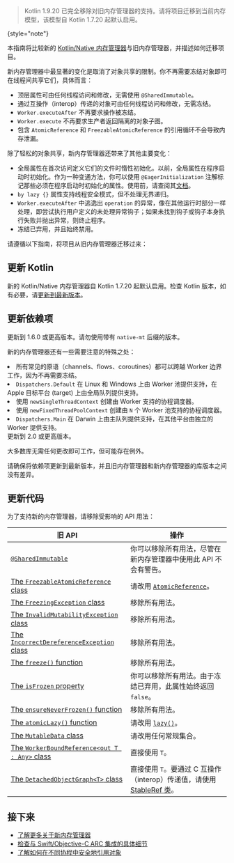 [//]: # (title: 迁移到新的内存管理器)

> Kotlin 1.9.20 已完全移除对旧内存管理器的支持。请将项目迁移到当前内存模型，该模型自 Kotlin 1.7.20 起默认启用。
>
{style="note"}

本指南将比较新的 [Kotlin/Native 内存管理器](native-memory-manager.md)与旧内存管理器，并描述如何迁移项目。

新内存管理器中最显著的变化是取消了对象共享的限制。你不再需要冻结对象即可在线程间共享它们，具体而言：

* 顶层属性可由任何线程访问和修改，无需使用 `@SharedImmutable`。
* 通过互操作（interop）传递的对象可由任何线程访问和修改，无需冻结。
* `Worker.executeAfter` 不再要求操作被冻结。
* `Worker.execute` 不再要求生产者返回隔离的对象子图。
* 包含 `AtomicReference` 和 `FreezableAtomicReference` 的引用循环不会导致内存泄漏。

除了轻松的对象共享，新内存管理器还带来了其他主要变化：

* 全局属性在首次访问定义它们的文件时惰性初始化。以前，全局属性在程序启动时初始化。作为一种变通方法，你可以使用 `@EagerInitialization` 注解标记那些必须在程序启动时初始化的属性。使用前，请查阅其[文档](https://kotlinlang.org/api/latest/jvm/stdlib/kotlin.native/-eager-initialization/)。
* `by lazy {}` 属性支持线程安全模式，但不处理无界递归。
* `Worker.executeAfter` 中逃逸出 `operation` 的异常，像在其他运行时部分一样处理，即尝试执行用户定义的未处理异常钩子；如果未找到钩子或钩子本身执行失败并抛出异常，则终止程序。
* 冻结已弃用，并且始终禁用。

请遵循以下指南，将项目从旧内存管理器迁移过来：

## 更新 Kotlin

新的 Kotlin/Native 内存管理器自 Kotlin 1.7.20 起默认启用。检查 Kotlin 版本，如有必要，请[更新到最新版本](releases.md#update-to-a-new-kotlin-version)。

## 更新依赖项

<deflist style="medium">
    <def title="kotlinx.coroutines">
        <p>更新到 1.6.0 或更高版本。请勿使用带有 <code>native-mt</code> 后缀的版本。</p>
        <p>新的内存管理器还有一些需要注意的特殊之处：</p>
        <list>
            <li>所有常见的原语（channels、flows、coroutines）都可以跨越 Worker 边界工作，因为不再需要冻结。</li>
            <li><code>Dispatchers.Default</code> 在 Linux 和 Windows 上由 Worker 池提供支持，在 Apple 目标平台 (target) 上由全局队列提供支持。</li>
            <li>使用 <code>newSingleThreadContext</code> 创建由 Worker 支持的协程调度器。</li>
            <li>使用 <code>newFixedThreadPoolContext</code> 创建由 <code>N</code> 个 Worker 池支持的协程调度器。</li>
            <li><code>Dispatchers.Main</code> 在 Darwin 上由主队列提供支持，在其他平台由独立的 Worker 提供支持。</li>
        </list>
    </def>
    <def title="Ktor">
        更新到 2.0 或更高版本。
    </def>
    <def title="其他依赖项">
        <p>大多数库无需任何更改即可工作，但可能存在例外。</p>
        <p>请确保将依赖项更新到最新版本，并且旧内存管理器和新内存管理器的库版本之间没有差异。</p>
    </def>
</deflist>

## 更新代码

为了支持新的内存管理器，请移除受影响的 API 用法：

| 旧 API                                                                                                                                         | 操作                                                                                                                                                              |
|-------------------------------------------------------------------------------------------------------------------------------------------------|-------------------------------------------------------------------------------------------------------------------------------------------------------------------|
| [`@SharedImmutable`](https://kotlinlang.org/api/latest/jvm/stdlib/kotlin.native.concurrent/-shared-immutable/)                                  | 你可以移除所有用法，尽管在新内存管理器中使用此 API 不会有警告。                                                                                                     |
| [The `FreezableAtomicReference` class](https://kotlinlang.org/api/latest/jvm/stdlib/kotlin.native.concurrent/-freezable-atomic-reference/)      | 请改用 [`AtomicReference`](https://kotlinlang.org/api/latest/jvm/stdlib/kotlin.native.concurrent/-atomic-reference/)。                                        |
| [The `FreezingException` class](https://kotlinlang.org/api/latest/jvm/stdlib/kotlin.native.concurrent/-freezing-exception/)                     | 移除所有用法。                                                                                                                                                    |
| [The `InvalidMutabilityException` class](https://kotlinlang.org/api/latest/jvm/stdlib/kotlin.native.concurrent/-invalid-mutability-exception/)  | 移除所有用法。                                                                                                                                                    |
| [The `IncorrectDereferenceException` class](https://kotlinlang.org/api/latest/jvm/stdlib/kotlin.native/-incorrect-dereference-exception/)       | 移除所有用法。                                                                                                                                                    |
| [The `freeze()` function](https://kotlinlang.org/api/latest/jvm/stdlib/kotlin.native.concurrent/freeze.html)                                    | 移除所有用法。                                                                                                                                                    |
| [The `isFrozen` property](https://kotlinlang.org/api/latest/jvm/stdlib/kotlin.native.concurrent/is-frozen.html)                                 | 你可以移除所有用法。由于冻结已弃用，此属性始终返回 `false`。                                                                                                     |                                                                                                                  
| [The `ensureNeverFrozen()` function](https://kotlinlang.org/api/latest/jvm/stdlib/kotlin.native.concurrent/ensure-never-frozen.html)            | 移除所有用法。                                                                                                                                                    |
| [The `atomicLazy()` function](https://kotlinlang.org/api/latest/jvm/stdlib/kotlin.native.concurrent/atomic-lazy.html)                           | 请改用 [`lazy()`](https://kotlinlang.org/api/latest/jvm/stdlib/kotlin/lazy.html)。                                                                            |
| [The `MutableData` class](https://kotlinlang.org/api/latest/jvm/stdlib/kotlin.native.concurrent/-mutable-data/)                                 | 请改用任何常规集合。                                                                                                                                              |
| [The `WorkerBoundReference<out T : Any>` class](https://kotlinlang.org/api/latest/jvm/stdlib/kotlin.native.concurrent/-worker-bound-reference/) | 直接使用 `T`。                                                                                                                                                    |
| [The `DetachedObjectGraph<T>` class](https://kotlinlang.org/api/latest/jvm/stdlib/kotlin.native.concurrent/-detached-object-graph/)             | 直接使用 `T`。要通过 C 互操作（interop）传递值，请使用 [StableRef 类](https://kotlinlang.org/api/latest/jvm/stdlib/kotlinx.cinterop/-stable-ref/)。 |

## 接下来

* [了解更多关于新内存管理器](native-memory-manager.md)
* [检查与 Swift/Objective-C ARC 集成的具体细节](native-arc-integration.md)
* [了解如何在不同协程中安全地引用对象](native-faq.md#how-do-i-reference-objects-safely-from-different-coroutines)